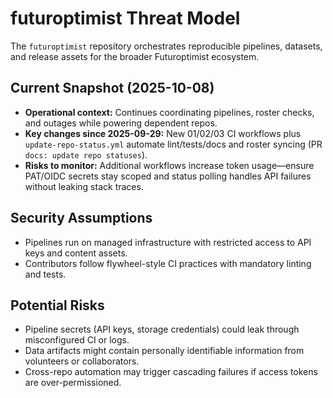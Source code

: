 # futuroptimist Threat Model

The `futuroptimist` repository orchestrates reproducible pipelines, datasets, and release assets
for the broader Futuroptimist ecosystem.

## Current Snapshot (2025-10-08)

- **Operational context:** Continues coordinating pipelines, roster checks, and outages while powering
  dependent repos.
- **Key changes since 2025-09-29:** New 01/02/03 CI workflows plus `update-repo-status.yml` automate
  lint/tests/docs and roster syncing (PR `docs: update repo statuses`).
- **Risks to monitor:** Additional workflows increase token usage—ensure PAT/OIDC secrets stay scoped
  and status polling handles API failures without leaking stack traces.

## Security Assumptions

- Pipelines run on managed infrastructure with restricted access to API keys and content assets.
- Contributors follow flywheel-style CI practices with mandatory linting and tests.

## Potential Risks

- Pipeline secrets (API keys, storage credentials) could leak through misconfigured CI or logs.
- Data artifacts might contain personally identifiable information from volunteers or collaborators.
- Cross-repo automation may trigger cascading failures if access tokens are over-permissioned.
